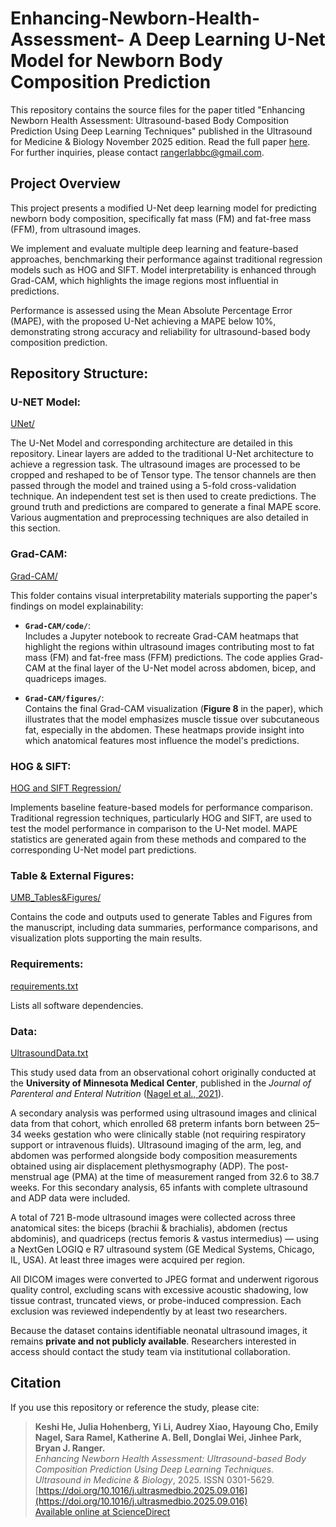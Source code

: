 # Enhancing-Newborn-Health-Assessment- A Deep Learning U-Net Model for Newborn Body Composition Prediction
This repository contains the source files for the paper titled "Enhancing Newborn Health Assessment: Ultrasound-based Body Composition Prediction Using Deep Learning Techniques" published in the Ultrasound for Medicine &amp; Biology November 2025 edition. Read the full paper [here](https://www.sciencedirect.com/science/article/pii/S0301562925003813?dgcid=coauthor). For further inquiries, please contact rangerlabbc@gmail.com.

## Project Overview

This project presents a modified U-Net deep learning model for predicting newborn body composition, specifically fat mass (FM) and fat-free mass (FFM), from ultrasound images.

We implement and evaluate multiple deep learning and feature-based approaches, benchmarking their performance against traditional regression models such as HOG and SIFT. Model interpretability is enhanced through Grad-CAM, which highlights the image regions most influential in predictions.

Performance is assessed using the Mean Absolute Percentage Error (MAPE), with the proposed U-Net achieving a MAPE below 10%, demonstrating strong accuracy and reliability for ultrasound-based body composition prediction.

## Repository Structure: 
### U-NET Model: 
[UNet/](UNet/)

The U-Net Model and corresponding architecture are detailed in this repository. Linear layers are added to the traditional U-Net architecture to achieve a regression task. The ultrasound images are processed to be cropped and reshaped to be of Tensor type. The tensor channels are then passed through the model and trained using a 5-fold cross-validation technique. An independent test set is then used to create predictions. The ground truth and predictions are compared to generate a final MAPE score. Various augmentation and preprocessing techniques are also detailed in this section. 

### Grad-CAM: 
[Grad-CAM/](Grad-CAM/)

This folder contains visual interpretability materials supporting the paper's findings on model explainability:

- **`Grad-CAM/code/`**:  
  Includes a Jupyter notebook to recreate Grad-CAM heatmaps that highlight the regions within ultrasound images contributing most to fat mass (FM) and fat-free mass (FFM) predictions. The code applies Grad-CAM at the final layer of the U-Net model across abdomen, bicep, and quadriceps images.

- **`Grad-CAM/figures/`**:  
  Contains the final Grad-CAM visualization (**Figure 8** in the paper), which illustrates that the model emphasizes muscle tissue over subcutaneous fat, especially in the abdomen. These heatmaps provide insight into which anatomical features most influence the model's predictions.
  
### HOG & SIFT: 
[HOG and SIFT Regression/](HOG%20and%20SIFT%20Regression/)

Implements baseline feature-based models for performance comparison. Traditional regression techniques, particularly HOG and SIFT, are used to test the model performance in comparison to the U-Net model. MAPE statistics are generated again from these methods and compared to the corresponding U-Net model part predictions.

### Table & External Figures: 
[UMB_Tables&Figures/](UMB_Tables%26Figures/)

Contains the code and outputs used to generate Tables and Figures from the manuscript, including data summaries, performance comparisons, and visualization plots supporting the main results.

### Requirements: 
[requirements.txt](requirements.txt)

Lists all software dependencies.

### Data:
[UltrasoundData.txt](UltrasoundData.txt)

This study used data from an observational cohort originally conducted at the **University of Minnesota Medical Center**, published in the *Journal of Parenteral and Enteral Nutrition* ([Nagel et al., 2021](https://aspenjournals.onlinelibrary.wiley.com/doi/10.1002/jpen.1829)).  

A secondary analysis was performed using ultrasound images and clinical data from that cohort, which enrolled 68 preterm infants born between 25–34 weeks gestation who were clinically stable (not requiring respiratory support or intravenous fluids). Ultrasound imaging of the arm, leg, and abdomen was performed alongside body composition measurements obtained using air displacement plethysmography (ADP). The post-menstrual age (PMA) at the time of measurement ranged from 32.6 to 38.7 weeks. For this secondary analysis, 65 infants with complete ultrasound and ADP data were included.  

A total of 721 B-mode ultrasound images were collected across three anatomical sites: the biceps (brachii & brachialis), abdomen (rectus abdominis), and quadriceps (rectus femoris & vastus intermedius) — using a NextGen LOGIQ e R7 ultrasound system (GE Medical Systems, Chicago, IL, USA). At least three images were acquired per region.  

All DICOM images were converted to JPEG format and underwent rigorous quality control, excluding scans with excessive acoustic shadowing, low tissue contrast, truncated views, or probe-induced compression. Each exclusion was reviewed independently by at least two researchers.   

Because the dataset contains identifiable neonatal ultrasound images, it remains **private and not publicly available**. Researchers interested in access should contact the study team via institutional collaboration.  

## Citation

If you use this repository or reference the study, please cite:

> **Keshi He, Julia Hohenberg, Yi Li, Audrey Xiao, Hayoung Cho, Emily Nagel, Sara Ramel, Katherine A. Bell, Donglai Wei, Jinhee Park, Bryan J. Ranger.**  
> *Enhancing Newborn Health Assessment: Ultrasound-based Body Composition Prediction Using Deep Learning Techniques.*  
> *Ultrasound in Medicine & Biology*, 2025. ISSN 0301-5629.  
> [https://doi.org/10.1016/j.ultrasmedbio.2025.09.016](https://doi.org/10.1016/j.ultrasmedbio.2025.09.016)  
> [Available online at ScienceDirect](https://www.sciencedirect.com/science/article/pii/S0301562925003813)
